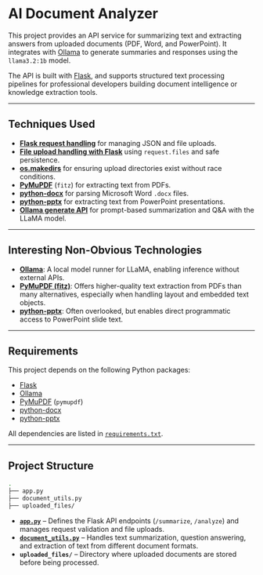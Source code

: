 # AI Document Analyzer

This project provides an API service for summarizing text and extracting answers from uploaded documents (PDF, Word, and PowerPoint). It integrates with [Ollama](https://ollama.ai/) to generate summaries and responses using the `llama3.2:1b` model.  

The API is built with [Flask](https://flask.palletsprojects.com/), and supports structured text processing pipelines for professional developers building document intelligence or knowledge extraction tools.

---

## Techniques Used

- **[Flask request handling](https://flask.palletsprojects.com/en/latest/api/#incoming-request-data)** for managing JSON and file uploads.  
- **[File upload handling with Flask](https://flask.palletsprojects.com/en/latest/patterns/fileuploads/)** using `request.files` and safe persistence.  
- **[os.makedirs](https://docs.python.org/3/library/os.html#os.makedirs)** for ensuring upload directories exist without race conditions.  
- **[PyMuPDF](https://pymupdf.readthedocs.io/en/latest/)** (`fitz`) for extracting text from PDFs.  
- **[python-docx](https://python-docx.readthedocs.io/)** for parsing Microsoft Word `.docx` files.  
- **[python-pptx](https://python-pptx.readthedocs.io/)** for extracting text from PowerPoint presentations.  
- **[Ollama generate API](https://github.com/ollama/ollama/blob/main/docs/api.md#generate-a-completion)** for prompt-based summarization and Q&A with the LLaMA model.  

---

## Interesting Non-Obvious Technologies

- **[Ollama](https://ollama.ai/)**: A local model runner for LLaMA, enabling inference without external APIs.  
- **[PyMuPDF (fitz)](https://pymupdf.readthedocs.io/)**: Offers higher-quality text extraction from PDFs than many alternatives, especially when handling layout and embedded text objects.  
- **[python-pptx](https://python-pptx.readthedocs.io/)**: Often overlooked, but enables direct programmatic access to PowerPoint slide text.  

---

## Requirements

This project depends on the following Python packages:

- [Flask](https://flask.palletsprojects.com/)  
- [Ollama](https://ollama.ai/)  
- [PyMuPDF](https://pymupdf.readthedocs.io/) (`pymupdf`)  
- [python-docx](https://python-docx.readthedocs.io/)  
- [python-pptx](https://python-pptx.readthedocs.io/)  

All dependencies are listed in [`requirements.txt`](./requirements.txt).  

---

## Project Structure

```bash
.
├── app.py
├── document_utils.py
├── uploaded_files/
```

- **[`app.py`](./app.py)** – Defines the Flask API endpoints (`/summarize`, `/analyze`) and manages request validation and file uploads.  
- **[`document_utils.py`](./document_utils.py)** – Handles text summarization, question answering, and extraction of text from different document formats.  
- **`uploaded_files/`** – Directory where uploaded documents are stored before being processed.  
